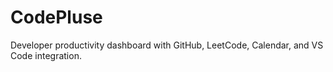 # CodePluse
Developer productivity dashboard with GitHub, LeetCode, Calendar, and VS Code integration.
